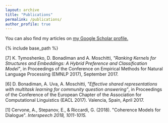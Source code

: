 ```yaml
---
layout: archive
title: "Publications"
permalink: /publications/
author_profile: true
---
```


  You can also find my articles on <u><a href="{{author.googlescholar}}">my Google Scholar profile</a>.</u>


{% include base_path %}

[7] K. Tymoshenko, D. Bonadiman and A. Moschitti, <i>"Ranking Kernels for Structures and Embeddings: A Hybrid Preference and Classification Model"</i>, in Proceedings of the Conference on Empirical Methods for Natural Language Processing (EMNLP 2017), September 2017. 

[6] D. Bonadiman, A. Uva, A. Moschitti, <i>"Effective shared representations with multitask learning for community question answering"</i>, in Proceedings of the Conference of the European Chapter of the Association for Computational Linguistics (EACL 2017). Valencia, Spain, April 2017.  

[1] Cervone, A., Stepanov, E., & Riccardi, G. (2018). "Coherence Models for Dialogue". <i>Interspeech<i> 2018, 1011-1015.

